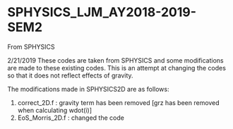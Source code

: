 # SPHYSICS_LJM_AY2018-2019-SEM2
From SPHYSICS

2/21/2019
These codes are taken from SPHYSICS and some modifications are made to these existing codes. This is an attempt at changing the
codes so that it does not reflect effects of gravity.

The modifications made in SPHYSICS2D are as follows:
1. correct_2D.f : gravity term has been removed [grz has been removed when calculating wdot(i)]
2. EoS_Morris_2D.f : changed the code
